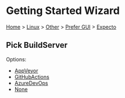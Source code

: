 # Getting Started Wizard

[Home](/docs/wiz/readme.md) > [Linux](Linux.md) > [Other](Linux_Other.md) > [Prefer GUI](Linux_Other_Gui.md) > [Expecto](Linux_Other_Gui_Expecto.md)

## Pick BuildServer

Options:
 * [AppVeyor](Linux_Other_Gui_Expecto_AppVeyor.md)
 * [GitHubActions](Linux_Other_Gui_Expecto_GitHubActions.md)
 * [AzureDevOps](Linux_Other_Gui_Expecto_AzureDevOps.md)
 * [None](Linux_Other_Gui_Expecto_None.md)

